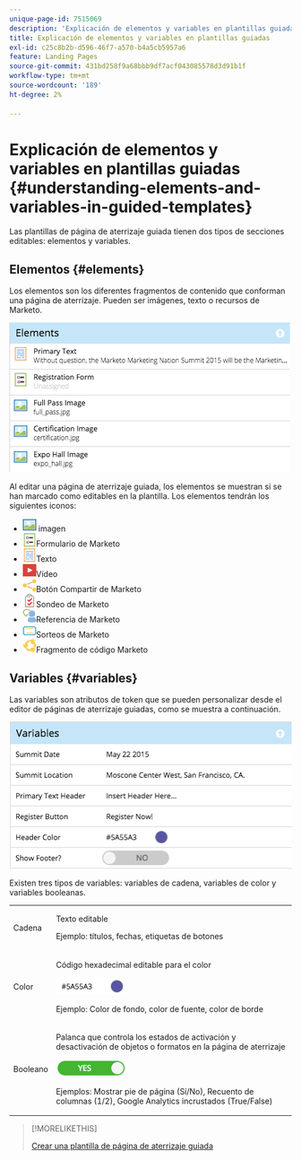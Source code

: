 ```yaml
---
unique-page-id: 7515069
description: 'Explicación de elementos y variables en plantillas guiadas: documentos de Marketo, documentación del producto'
title: Explicación de elementos y variables en plantillas guiadas
exl-id: c25c8b2b-d596-46f7-a570-b4a5cb5957a6
feature: Landing Pages
source-git-commit: 431bd258f9a68bbb9df7acf043085578d3d91b1f
workflow-type: tm+mt
source-wordcount: '189'
ht-degree: 2%

---
```


# Explicación de elementos y variables en plantillas guiadas {#understanding-elements-and-variables-in-guided-templates}

Las plantillas de página de aterrizaje guiada tienen dos tipos de secciones editables: elementos y variables.

## Elementos {#elements}

Los elementos son los diferentes fragmentos de contenido que conforman una página de aterrizaje. Pueden ser imágenes, texto o recursos de Marketo.

![](assets/image2015-5-20-14-3a57-3a55.png)

Al editar una página de aterrizaje guiada, los elementos se muestran si se han marcado como editables en la plantilla. Los elementos tendrán los siguientes iconos:

* ![—](assets/image2015-5-20-12-3a30-3a48.png) imagen
* ![—](assets/image2015-5-20-12-3a31-3a33.png)Formulario de Marketo
* ![—](assets/image2015-5-20-12-3a41-3a21.png)Texto
* ![—](assets/image2015-5-20-12-3a42-3a47.png)Vídeo
* ![—](assets/image2015-5-20-12-3a44-3a17.png)Botón Compartir de Marketo
* ![—](assets/image2015-5-20-12-3a43-3a21.png)Sondeo de Marketo
* ![—](assets/image2015-5-20-12-3a43-3a2.png)Referencia de Marketo
* ![—](assets/image2015-5-20-12-3a44-3a40.png)Sorteos de Marketo
* ![—](assets/image2015-5-20-12-3a47-3a45.png)Fragmento de código Marketo

## Variables {#variables}

Las variables son atributos de token que se pueden personalizar desde el editor de páginas de aterrizaje guiadas, como se muestra a continuación.

![](assets/image2015-5-20-15-3a0-3a2.png)

Existen tres tipos de variables: variables de cadena, variables de color y variables booleanas.

<table> 
 <tbody> 
  <tr> 
   <td>Cadena</td> 
   <td><p>Texto editable</p><p>Ejemplo: títulos, fechas, etiquetas de botones</p></td> 
  </tr> 
  <tr> 
   <td>Color</td> 
   <td><p>Código hexadecimal editable para el color</p><p><img alt="—" src="assets/image2015-5-20-13-3a14-3a57.png" data-linked-resource-id="7515092" data-linked-resource-type="attachment" data-base-url="https://docs.marketo.com" data-linked-resource-container-id="7515069" title="--"></p><p>Ejemplo: Color de fondo, color de fuente, color de borde</p></td> 
  </tr> 
  <tr> 
   <td>Booleano</td> 
   <td><p>Palanca que controla los estados de activación y desactivación de objetos o formatos en la página de aterrizaje</p><p><img alt="--" src="assets/image2015-5-20-13-3a14-3a25.png" data-linked-resource-id="7515091" data-linked-resource-type="attachment" data-base-url="https://docs.marketo.com" data-linked-resource-container-id="7515069" title="--"></p><p>Ejemplos: Mostrar pie de página (Sí/No), Recuento de columnas (1/2), Google Analytics incrustados (True/False)</p></td> 
  </tr> 
 </tbody> 
</table>

>[!MORELIKETHIS]
>
>[Crear una plantilla de página de aterrizaje guiada](/help/marketo/product-docs/demand-generation/landing-pages/landing-page-templates/create-a-guided-landing-page-template.md)
